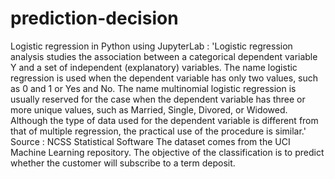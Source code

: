 # prediction-decision

Logistic regression in Python using JupyterLab : 
'Logistic regression analysis studies the association between 
a categorical dependent variable Y and a set of independent (explanatory)
variables. 
The name logistic regression is used when the dependent 
variable has only two values, such as 0 and 1 or Yes and No. 
The name multinomial logistic regression is usually reserved for the
case when the dependent variable has three or more unique values, such 
as Married, Single, Divored, or Widowed. Although the type of data used 
for the dependent variable is different from that of multiple regression,
the practical use of the procedure is similar.' Source : NCSS Statistical Software
The dataset comes from the UCI Machine Learning repository. 
The objective of the classification is to predict whether the customer will subscribe to a term deposit.
